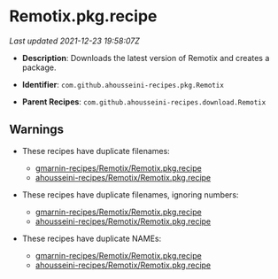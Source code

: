 # Remotix.pkg.recipe

_Last updated 2021-12-23 19:58:07Z_

- **Description**: Downloads the latest version of Remotix and creates a package.

- **Identifier**: `com.github.ahousseini-recipes.pkg.Remotix`

- **Parent Recipes**: `com.github.ahousseini-recipes.download.Remotix`

## Warnings

- These recipes have duplicate filenames:
    - [gmarnin-recipes/Remotix/Remotix.pkg.recipe](/autopkg-dupe-tracker/gmarnin-recipes/Remotix/Remotix.pkg.recipe)
    - [ahousseini-recipes/Remotix/Remotix.pkg.recipe](/autopkg-dupe-tracker/ahousseini-recipes/Remotix/Remotix.pkg.recipe)

- These recipes have duplicate filenames, ignoring numbers:
    - [gmarnin-recipes/Remotix/Remotix.pkg.recipe](/autopkg-dupe-tracker/gmarnin-recipes/Remotix/Remotix.pkg.recipe)
    - [ahousseini-recipes/Remotix/Remotix.pkg.recipe](/autopkg-dupe-tracker/ahousseini-recipes/Remotix/Remotix.pkg.recipe)

- These recipes have duplicate NAMEs:
    - [gmarnin-recipes/Remotix/Remotix.pkg.recipe](/autopkg-dupe-tracker/gmarnin-recipes/Remotix/Remotix.pkg.recipe)
    - [ahousseini-recipes/Remotix/Remotix.pkg.recipe](/autopkg-dupe-tracker/ahousseini-recipes/Remotix/Remotix.pkg.recipe)